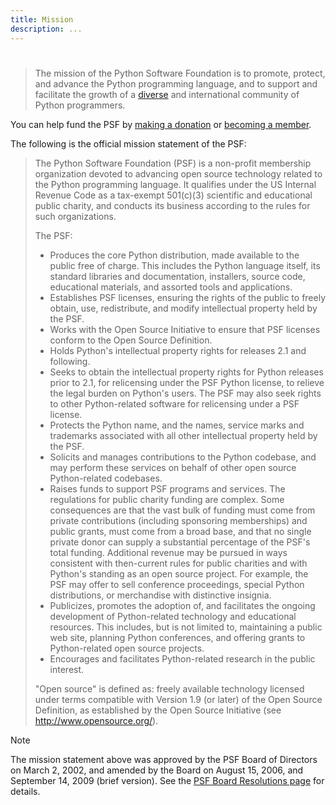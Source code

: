 ```yaml
---
title: Mission
description: ...
---
```



# 




> The mission of the Python Software Foundation is to promote,
> protect, and advance the Python programming language, and to
> support and facilitate the growth of a
> [diverse](../diversity/)
> and international community of Python programmers.


You can help fund the PSF by [making a donation](/psf/donations) or
[becoming a member](/psf/membership).



The following is the official mission statement of the PSF:



> The Python Software Foundation (PSF) is a non\-profit membership
> organization devoted to advancing open source technology related
> to the Python programming language. It qualifies under the US
> Internal Revenue Code as a tax\-exempt 501(c)(3\) scientific and
> educational public charity, and conducts its business according to
> the rules for such organizations.
> 
> 
> The PSF:
> 
> 
> * Produces the core Python distribution, made available to the public
> free of charge. This includes the Python language itself, its
> standard libraries and documentation, installers, source code,
> educational materials, and assorted tools and applications.
> * Establishes PSF licenses, ensuring the rights of the public to freely
> obtain, use, redistribute, and modify intellectual property held by
> the PSF.
> * Works with the Open Source Initiative to ensure that PSF licenses
> conform to the Open Source Definition.
> * Holds Python's intellectual property rights for releases 2\.1 and
> following.
> * Seeks to obtain the intellectual property rights for Python releases
> prior to 2\.1, for relicensing under the PSF Python license, to relieve
> the legal burden on Python's users. The PSF may also seek rights
> to other Python\-related software for relicensing under a PSF license.
> * Protects the Python name, and the names, service marks and trademarks
> associated with all other intellectual property held by the PSF.
> * Solicits and manages contributions to the Python codebase, and may
> perform these services on behalf of other open source Python\-related
> codebases.
> * Raises funds to support PSF programs and services. The regulations
> for public charity funding are complex. Some consequences are that
> the vast bulk of funding must come from private contributions
> (including sponsoring memberships) and public grants, must come from
> a broad base, and that no single private donor can supply a
> substantial percentage of the PSF's total funding. Additional
> revenue may be pursued in ways consistent with then\-current rules for
> public charities and with Python's standing as an open source project.
> For example, the PSF may offer to sell conference proceedings, special
> Python distributions, or merchandise with distinctive insignia.
> * Publicizes, promotes the adoption of, and facilitates the ongoing
> development of Python\-related technology and educational resources.
> This includes, but is not limited to, maintaining a public web site,
> planning Python conferences, and offering grants to Python\-related
> open source projects.
> * Encourages and facilitates Python\-related research in the public
> interest.
> 
> 
> "Open source" is defined as: freely available technology licensed
> under terms compatible with Version 1\.9 (or later) of the Open
> Source Definition, as established by the Open Source Initiative
> (see <http://www.opensource.org/>).



Note


The mission statement above was approved by the PSF Board of
Directors on March 2, 2002, and amended by the Board on August 15,
2006, and September 14, 2009 (brief version). See the [PSF Board
Resolutions page](../records/board/resolutions) for details.



